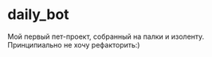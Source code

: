 # daily_bot
Мой первый пет-проект, собранный на палки и изоленту. Принципиально не хочу рефакторить:)
